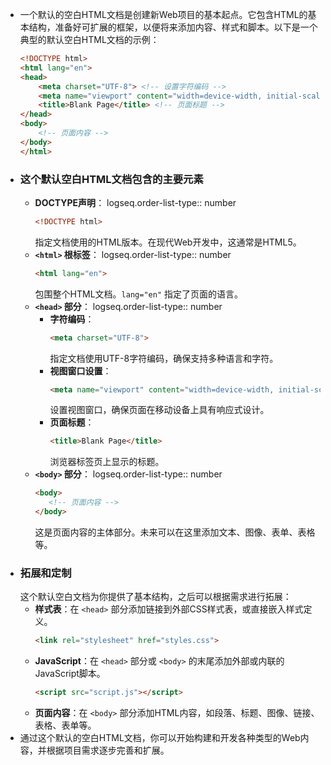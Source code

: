 - 一个默认的空白HTML文档是创建新Web项目的基本起点。它包含HTML的基本结构，准备好可扩展的框架，以便将来添加内容、样式和脚本。以下是一个典型的默认空白HTML文档的示例：
  ```html
  <!DOCTYPE html>
  <html lang="en">
  <head>
      <meta charset="UTF-8"> <!-- 设置字符编码 -->
      <meta name="viewport" content="width=device-width, initial-scale=1.0"> <!-- 响应式设计 -->
      <title>Blank Page</title> <!-- 页面标题 -->
  </head>
  <body>
      <!-- 页面内容 -->
  </body>
  </html>
  ```
- ### 这个默认空白HTML文档包含的主要元素
	- **DOCTYPE声明**：
	  logseq.order-list-type:: number
	  ```html
	  <!DOCTYPE html>
	  ```
	  指定文档使用的HTML版本。在现代Web开发中，这通常是HTML5。
	- **`<html>` 根标签**：
	  logseq.order-list-type:: number
	  ```html
	  <html lang="en">
	  ```
	  包围整个HTML文档。`lang="en"` 指定了页面的语言。
	- **`<head>` 部分**：
	  logseq.order-list-type:: number
		- **字符编码**：
		  ```html
		  <meta charset="UTF-8">
		  ```
		  指定文档使用UTF-8字符编码，确保支持多种语言和字符。
		- **视图窗口设置**：
		  ```html
		  <meta name="viewport" content="width=device-width, initial-scale=1.0">
		  ```
		  设置视图窗口，确保页面在移动设备上具有响应式设计。
		- **页面标题**：
		  ```html
		  <title>Blank Page</title>
		  ```
		  浏览器标签页上显示的标题。
	- **`<body>` 部分**：
	  logseq.order-list-type:: number
	  ```html
	  <body>
	     <!-- 页面内容 -->
	  </body>
	  ```
	  这是页面内容的主体部分。未来可以在这里添加文本、图像、表单、表格等。
- ### 拓展和定制
  这个默认空白文档为你提供了基本结构，之后可以根据需求进行拓展：
	- **样式表**：在 `<head>` 部分添加链接到外部CSS样式表，或直接嵌入样式定义。
	  ```html
	  <link rel="stylesheet" href="styles.css">
	  ```
	- **JavaScript**：在 `<head>` 部分或 `<body>` 的末尾添加外部或内联的JavaScript脚本。
	  ```html
	  <script src="script.js"></script>
	  ```
	- **页面内容**：在 `<body>` 部分添加HTML内容，如段落、标题、图像、链接、表格、表单等。
- 通过这个默认的空白HTML文档，你可以开始构建和开发各种类型的Web内容，并根据项目需求逐步完善和扩展。